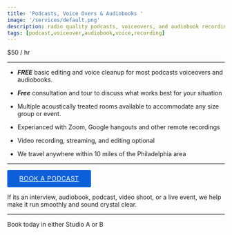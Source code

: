 ```yaml
---
title: 'Podcasts, Voice Overs & Audiobooks '
image: '/services/default.png'
description: radio quality podcasts, voiceovers, and audiobook recordings.
tags: [podcast,voiceover,audiobook,voice,recording]
---
```

$50 / hr 

- - -

- **_FREE_** basic editing and voice cleanup for most podcasts voiceovers and audiobooks.

- **_Free_** consultation and tour to discuss what works best for your situation

- Multiple acoustically treated rooms available to accommodate any size group or event.

- Experianced with Zoom, Google hangouts and other remote recordings

- Video recording, streaming, and editing optional

- We travel anywhere within 10 miles of the Philadelphia area

- - -

<!-- Start Square Appointments Embed code --> <a target="_top" style=" background-color: #0D5FD9; color: white; height: 40px; text-transform: uppercase; font-family: 'Square Market', 'helvetica neue', helvetica, arial, sans-serif; letter-spacing: 1px; line-height: 38px; padding: 0 28px; border-radius: 3px; font-weight: 500; font-size: 14px; cursor: pointer; display: inline-block; " href="https://square.site/book/8GNV6PJ8WK7YH/sounds-like-soma-studio-a-philadelphia-pa">Book A Podcast</a> <!-- End Square Appointments Embed code -->

If its an interview, audiobook, podcast, video shoot, or a live event, we help make it run smoothly and sound crystal clear.

- - -

Book today in either Studio A or B
